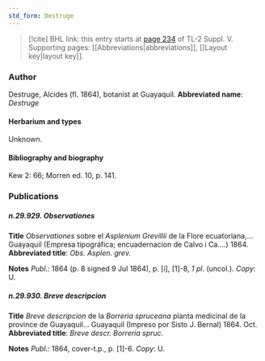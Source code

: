 ```yaml
---
std_form: Destruge
---
```


> [!cite] BHL link: this entry starts at [page 234](https://www.biodiversitylibrary.org/page/33259280) of TL-2 Suppl. V.
> Supporting pages: [[Abbreviations|abbreviations]], [[Layout key|layout key]].

### Author

Destruge, Alcides (fl. 1864), botanist at Guayaquil. 
**Abbreviated name**: *Destruge*

#### Herbarium and types

Unknown.

#### Bibliography and biography

Kew 2: 66; Morren ed. 10, p. 141.

### Publications

##### n.29.929. Observationes

**Title**
*Observationes* sobre el *Asplenium Grevillii* de la Flore ecuatoriana,... Guayaquil (Empresa tipográfica; encuadernacion de Calvo i Ca....) 1864.
**Abbreviated title**: *Obs. Asplen. grev.*

**Notes**
*Publ*.: 1864 (p. 8 signed 9 Jul 1864), p. \[i\], \[1\]-8, *1 pl*. (uncol.). *Copy*: U.

##### n.29.930. Breve descripcion

**Title**
*Breve descripcion* de la *Borreria spruceana* planta medicinal de la province de Guayaquil... Guayaquil (Impreso por Sisto J. Bernal) 1864. Oct.
**Abbreviated title**: *Breve descr. Borreria spruc.*

**Notes**
*Publ*.: 1864, cover-t.p., p. \[1\]-6. *Copy*: U.

